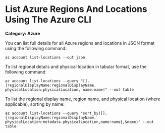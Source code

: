 # List Azure Regions And Locations Using The Azure CLI

__Category: Azure__

You can list full details for all Azure regions and locations in JSON format using the following command:

```shell
az account list-locations --out json
```

To list regional details and physical location in tabular format, use the following command:

```shell
az account list-locations --query "[].{regionalDisplayName:regionalDisplayName, physicalLocation:physicalLocation, name:name]" --out table
```


To list the regional display name, region name, and physical location (where applicable), sorting by name:

```shell
az account list-locations --query "sort_by([].{regionalDisplayName:regionalDisplayName, physicalLocation:metadata.physicalLocation,name:name},&name)" --out table
```
